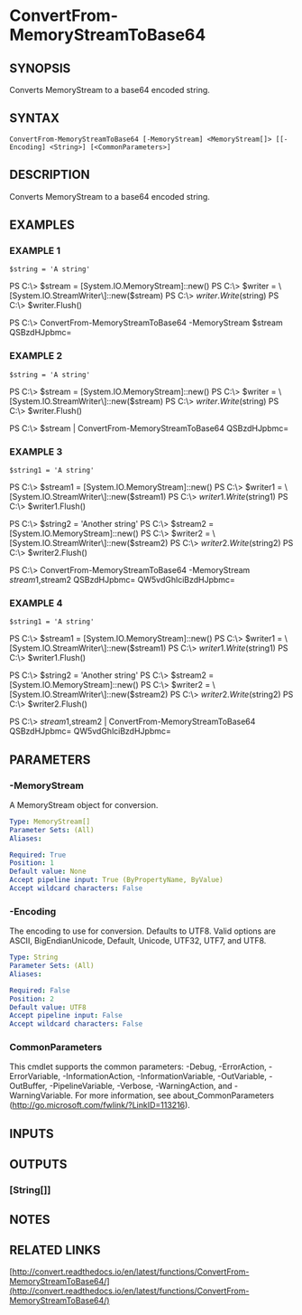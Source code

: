 # ConvertFrom-MemoryStreamToBase64

## SYNOPSIS
Converts MemoryStream to a base64 encoded string.

## SYNTAX

```
ConvertFrom-MemoryStreamToBase64 [-MemoryStream] <MemoryStream[]> [[-Encoding] <String>] [<CommonParameters>]
```

## DESCRIPTION
Converts MemoryStream to a base64 encoded string.

## EXAMPLES

### EXAMPLE 1
```
$string = 'A string'
```

PS C:\\\> $stream = \[System.IO.MemoryStream\]::new()
PS C:\\\> $writer = \[System.IO.StreamWriter\]::new($stream)
PS C:\\\> $writer.Write($string)
PS C:\\\> $writer.Flush()

PS C:\\\> ConvertFrom-MemoryStreamToBase64 -MemoryStream $stream
QSBzdHJpbmc=

### EXAMPLE 2
```
$string = 'A string'
```

PS C:\\\> $stream = \[System.IO.MemoryStream\]::new()
PS C:\\\> $writer = \[System.IO.StreamWriter\]::new($stream)
PS C:\\\> $writer.Write($string)
PS C:\\\> $writer.Flush()

PS C:\\\> $stream | ConvertFrom-MemoryStreamToBase64
QSBzdHJpbmc=

### EXAMPLE 3
```
$string1 = 'A string'
```

PS C:\\\> $stream1 = \[System.IO.MemoryStream\]::new()
PS C:\\\> $writer1 = \[System.IO.StreamWriter\]::new($stream1)
PS C:\\\> $writer1.Write($string1)
PS C:\\\> $writer1.Flush()

PS C:\\\> $string2 = 'Another string'
PS C:\\\> $stream2 = \[System.IO.MemoryStream\]::new()
PS C:\\\> $writer2 = \[System.IO.StreamWriter\]::new($stream2)
PS C:\\\> $writer2.Write($string2)
PS C:\\\> $writer2.Flush()

PS C:\\\> ConvertFrom-MemoryStreamToBase64 -MemoryStream $stream1,$stream2
QSBzdHJpbmc=
QW5vdGhlciBzdHJpbmc=

### EXAMPLE 4
```
$string1 = 'A string'
```

PS C:\\\> $stream1 = \[System.IO.MemoryStream\]::new()
PS C:\\\> $writer1 = \[System.IO.StreamWriter\]::new($stream1)
PS C:\\\> $writer1.Write($string1)
PS C:\\\> $writer1.Flush()

PS C:\\\> $string2 = 'Another string'
PS C:\\\> $stream2 = \[System.IO.MemoryStream\]::new()
PS C:\\\> $writer2 = \[System.IO.StreamWriter\]::new($stream2)
PS C:\\\> $writer2.Write($string2)
PS C:\\\> $writer2.Flush()

PS C:\\\> $stream1,$stream2 | ConvertFrom-MemoryStreamToBase64
QSBzdHJpbmc=
QW5vdGhlciBzdHJpbmc=

## PARAMETERS

### -MemoryStream
A MemoryStream object for conversion.

```yaml
Type: MemoryStream[]
Parameter Sets: (All)
Aliases:

Required: True
Position: 1
Default value: None
Accept pipeline input: True (ByPropertyName, ByValue)
Accept wildcard characters: False
```

### -Encoding
The encoding to use for conversion.
Defaults to UTF8.
Valid options are ASCII, BigEndianUnicode, Default, Unicode, UTF32, UTF7, and UTF8.

```yaml
Type: String
Parameter Sets: (All)
Aliases:

Required: False
Position: 2
Default value: UTF8
Accept pipeline input: False
Accept wildcard characters: False
```

### CommonParameters
This cmdlet supports the common parameters: -Debug, -ErrorAction, -ErrorVariable, -InformationAction, -InformationVariable, -OutVariable, -OutBuffer, -PipelineVariable, -Verbose, -WarningAction, and -WarningVariable.
For more information, see about_CommonParameters (http://go.microsoft.com/fwlink/?LinkID=113216).

## INPUTS

## OUTPUTS

### [String[]]

## NOTES

## RELATED LINKS

[http://convert.readthedocs.io/en/latest/functions/ConvertFrom-MemoryStreamToBase64/](http://convert.readthedocs.io/en/latest/functions/ConvertFrom-MemoryStreamToBase64/)

